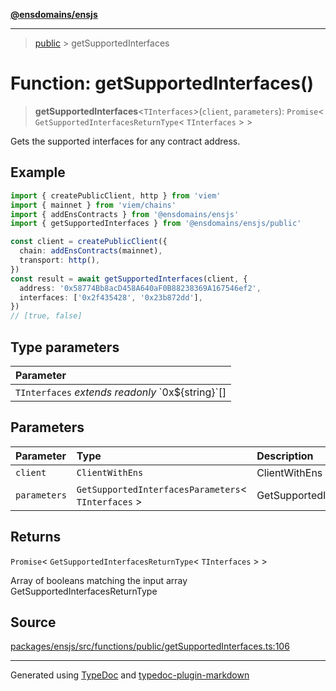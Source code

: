 [**@ensdomains/ensjs**](../README.md)

---

> [public](README.md) > getSupportedInterfaces

# Function: getSupportedInterfaces()

> **getSupportedInterfaces**\<`TInterfaces`\>(`client`, `parameters`): `Promise`\< `GetSupportedInterfacesReturnType`\< `TInterfaces` \> \>

Gets the supported interfaces for any contract address.

## Example

```ts
import { createPublicClient, http } from 'viem'
import { mainnet } from 'viem/chains'
import { addEnsContracts } from '@ensdomains/ensjs'
import { getSupportedInterfaces } from '@ensdomains/ensjs/public'

const client = createPublicClient({
  chain: addEnsContracts(mainnet),
  transport: http(),
})
const result = await getSupportedInterfaces(client, {
  address: '0x58774Bb8acD458A640aF0B88238369A167546ef2',
  interfaces: ['0x2f435428', '0x23b872dd'],
})
// [true, false]
```

## Type parameters

| Parameter                                             |
| :---------------------------------------------------- |
| `TInterfaces` _extends_ _readonly_ \`0x$\{string}\`[] |

## Parameters

| Parameter    | Type                                                  | Description                      |
| :----------- | :---------------------------------------------------- | :------------------------------- |
| `client`     | `ClientWithEns`                                       | ClientWithEns                    |
| `parameters` | `GetSupportedInterfacesParameters`\< `TInterfaces` \> | GetSupportedInterfacesParameters |

## Returns

`Promise`\< `GetSupportedInterfacesReturnType`\< `TInterfaces` \> \>

Array of booleans matching the input array GetSupportedInterfacesReturnType

## Source

[packages/ensjs/src/functions/public/getSupportedInterfaces.ts:106](https://github.com/ensdomains/ensjs-v3/blob/62fd2c82/packages/ensjs/src/functions/public/getSupportedInterfaces.ts#L106)

---

Generated using [TypeDoc](https://typedoc.org/) and [typedoc-plugin-markdown](https://www.npmjs.com/package/typedoc-plugin-markdown)
